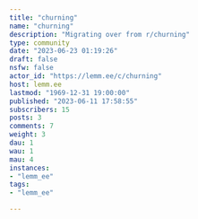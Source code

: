 ```yaml
---
title: "churning" 
name: "churning"
description: "Migrating over from r/churning"
type: community
date: "2023-06-23 01:19:26"
draft: false
nsfw: false
actor_id: "https://lemm.ee/c/churning"
host: lemm.ee
lastmod: "1969-12-31 19:00:00"
published: "2023-06-11 17:58:55"
subscribers: 15
posts: 3
comments: 7
weight: 3
dau: 1
wau: 1
mau: 4
instances:
- "lemm_ee"
tags: 
- "lemm_ee"

---
```

